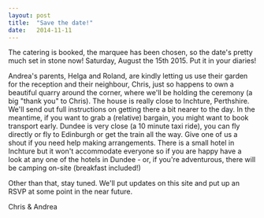 ```yaml
---
layout: post
title:  "Save the date!"
date:   2014-11-11
---
```

The catering is booked, the marquee has been chosen, so the date's pretty much set in stone now! Saturday, August the 15th 2015. Put it in your diaries!

Andrea's parents, Helga and Roland, are kindly letting us use their garden for the reception and their neighbour, Chris, just so happens to own a beautiful quarry around the corner, where we'll be holding the ceremony (a big "thank you" to Chris). The house is really close to Inchture, Perthshire. We'll send out full instructions on getting there a bit nearer to the day. In the meantime, if you want to grab a (relative) bargain, you might want to book transport early. Dundee is very close (a 10 minute taxi ride), you can fly directly or fly to Edinburgh or get the train all the way. Give one of us a shout if you need help making arrangements. There is a small hotel in Inchture but it won't accommodate everyone so if you are happy have a look at any one of the hotels in Dundee - or, if you're adventurous, there will be camping on-site (breakfast included!)

Other than that, stay tuned. We'll put updates on this site and put up an RSVP at some point in the near future.

Chris & Andrea